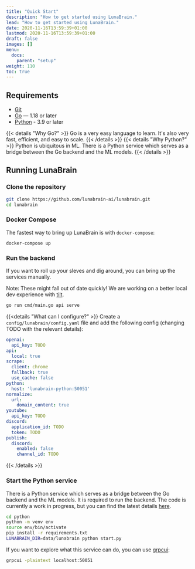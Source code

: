 ```yaml
---
title: "Quick Start"
description: "How to get started using LunaBrain."
lead: "How to get started using LunaBrain."
date: 2020-11-16T13:59:39+01:00
lastmod: 2020-11-16T13:59:39+01:00
draft: false
images: []
menu:
  docs:
    parent: "setup"
weight: 110
toc: true
---
```


## Requirements

- [Git](https://git-scm.com/)
- [Go](https://golang.org/) — 1.18 or later
- [Python](https://www.python.org/) - 3.9 or later

{{< details "Why Go?" >}}
Go is a very easy language to learn. It's also very fast, efficient, and easy to scale.
{{< /details >}}
{{< details "Why Python?" >}}
Python is ubiquitous in ML. There is a Python service which serves as a bridge between the Go backend and the ML models.
{{< /details >}}

## Running LunaBrain

### Clone the repository

```bash
git clone https://github.com/lunabrain-ai/lunabrain.git
cd lunabrain
```

### Docker Compose
The fastest way to bring up LunaBrain is with `docker-compose`:

```
docker-compose up
```

### Run the backend
If you want to roll up your sleves and dig around, you can bring up the services manually.

Note: These might fall out of date quickly! We are working on a better local dev experience with [tilt](https://tilt.dev/).

```bash
go run cmd/main.go api serve
```

{{<details "What can I configure?" >}}
Create a `config/lunabrain/config.yaml` file and add the following config (changing TODO with the relevant details):

```yaml
openai:
  api_key: TODO
api:
  local: true
scrape:
  client: chrome
  fallback: true
  use_cache: false
python:
  host: 'lunabrain-python:50051'
normalize:
  url:
    domain_content: true
youtube:
  api_key: TODO
discord:
  application_id: TODO
  token: TODO
publish:
  discord:
    enabled: false
    channel_id: TODO

```
{{< /details >}}

### Start the Python service

There is a Python service which serves as a bridge between the Go backend and the ML models. It is required to run the backend.
The code is currently a work in progress, but you can find the latest details [here](https://github.com/lunabrain-ai/lunabrain/tree/main/python).

```bash
cd python
python -m venv env
source env/bin/activate
pip install -r requirements.txt
LUNABRAIN_DIR=data/lunabrain python start.py
```

If you want to explore what this service can do, you can use [grpcui](https://github.com/fullstorydev/grpcui):
```bash
grpcui -plaintext localhost:50051
```
